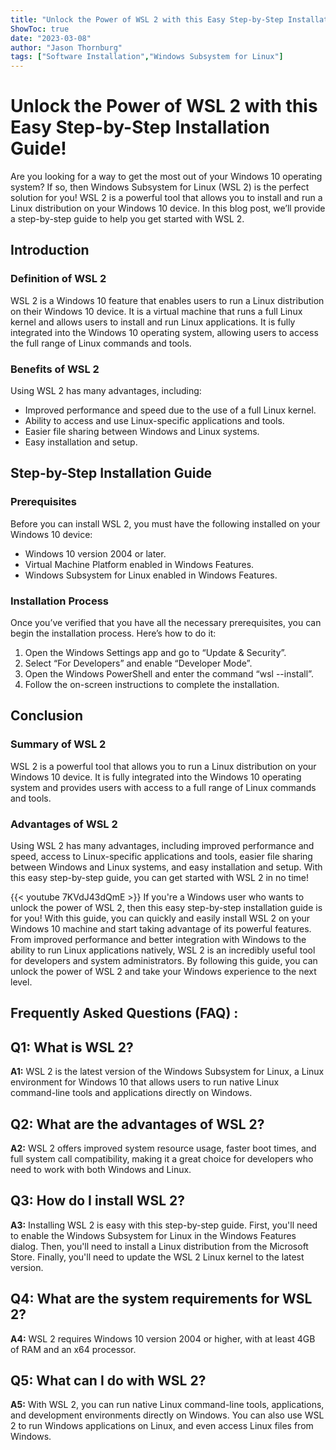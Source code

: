 ```yaml
---
title: "Unlock the Power of WSL 2 with this Easy Step-by-Step Installation Guide!"
ShowToc: true 
date: "2023-03-08"
author: "Jason Thornburg" 
tags: ["Software Installation","Windows Subsystem for Linux"]
---
```

# Unlock the Power of WSL 2 with this Easy Step-by-Step Installation Guide!

Are you looking for a way to get the most out of your Windows 10 operating system? If so, then Windows Subsystem for Linux (WSL 2) is the perfect solution for you! WSL 2 is a powerful tool that allows you to install and run a Linux distribution on your Windows 10 device. In this blog post, we’ll provide a step-by-step guide to help you get started with WSL 2.

## Introduction 

### Definition of WSL 2

WSL 2 is a Windows 10 feature that enables users to run a Linux distribution on their Windows 10 device. It is a virtual machine that runs a full Linux kernel and allows users to install and run Linux applications. It is fully integrated into the Windows 10 operating system, allowing users to access the full range of Linux commands and tools.

### Benefits of WSL 2

Using WSL 2 has many advantages, including:

- Improved performance and speed due to the use of a full Linux kernel.
- Ability to access and use Linux-specific applications and tools.
- Easier file sharing between Windows and Linux systems.
- Easy installation and setup.

## Step-by-Step Installation Guide

### Prerequisites

Before you can install WSL 2, you must have the following installed on your Windows 10 device:

- Windows 10 version 2004 or later.
- Virtual Machine Platform enabled in Windows Features.
- Windows Subsystem for Linux enabled in Windows Features.

### Installation Process

Once you’ve verified that you have all the necessary prerequisites, you can begin the installation process. Here’s how to do it:

1. Open the Windows Settings app and go to “Update & Security”.
2. Select “For Developers” and enable “Developer Mode”.
3. Open the Windows PowerShell and enter the command “wsl --install”.
4. Follow the on-screen instructions to complete the installation.

## Conclusion

### Summary of WSL 2

WSL 2 is a powerful tool that allows you to run a Linux distribution on your Windows 10 device. It is fully integrated into the Windows 10 operating system and provides users with access to a full range of Linux commands and tools.

### Advantages of WSL 2

Using WSL 2 has many advantages, including improved performance and speed, access to Linux-specific applications and tools, easier file sharing between Windows and Linux systems, and easy installation and setup. With this easy step-by-step guide, you can get started with WSL 2 in no time!

{{< youtube 7KVdJ43dQmE >}} 
If you're a Windows user who wants to unlock the power of WSL 2, then this easy step-by-step installation guide is for you! With this guide, you can quickly and easily install WSL 2 on your Windows 10 machine and start taking advantage of its powerful features. From improved performance and better integration with Windows to the ability to run Linux applications natively, WSL 2 is an incredibly useful tool for developers and system administrators. By following this guide, you can unlock the power of WSL 2 and take your Windows experience to the next level.

## Frequently Asked Questions (FAQ) :
## Q1: What is WSL 2?

**A1:** WSL 2 is the latest version of the Windows Subsystem for Linux, a Linux environment for Windows 10 that allows users to run native Linux command-line tools and applications directly on Windows.

## Q2: What are the advantages of WSL 2?

**A2:** WSL 2 offers improved system resource usage, faster boot times, and full system call compatibility, making it a great choice for developers who need to work with both Windows and Linux.

## Q3: How do I install WSL 2?

**A3:** Installing WSL 2 is easy with this step-by-step guide. First, you'll need to enable the Windows Subsystem for Linux in the Windows Features dialog. Then, you'll need to install a Linux distribution from the Microsoft Store. Finally, you'll need to update the WSL 2 Linux kernel to the latest version.

## Q4: What are the system requirements for WSL 2?

**A4:** WSL 2 requires Windows 10 version 2004 or higher, with at least 4GB of RAM and an x64 processor.

## Q5: What can I do with WSL 2?

**A5:** With WSL 2, you can run native Linux command-line tools, applications, and development environments directly on Windows. You can also use WSL 2 to run Windows applications on Linux, and even access Linux files from Windows.





